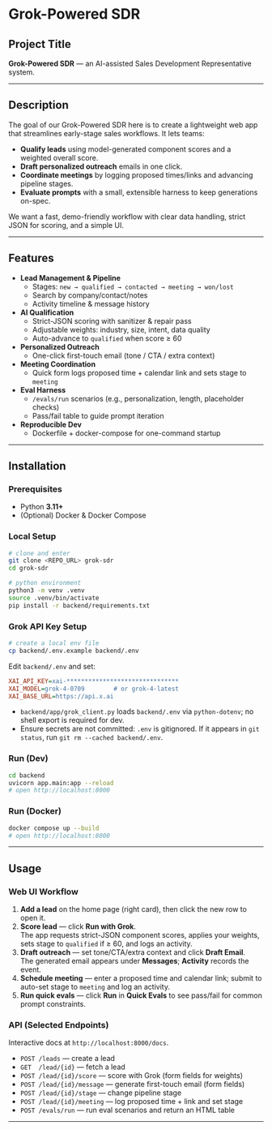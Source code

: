 # Grok-Powered SDR

## Project Title
**Grok-Powered SDR** — an AI-assisted Sales Development Representative system.

---

## Description
The goal of our Grok-Powered SDR here is to create a lightweight web app that streamlines early-stage sales workflows. It lets teams:
- **Qualify leads** using model-generated component scores and a weighted overall score.
- **Draft personalized outreach** emails in one click.
- **Coordinate meetings** by logging proposed times/links and advancing pipeline stages.
- **Evaluate prompts** with a small, extensible harness to keep generations on-spec.

We want a fast, demo-friendly workflow with clear data handling, strict JSON for scoring, and a simple UI.

---

## Features
- **Lead Management & Pipeline**
  - Stages: `new → qualified → contacted → meeting → won/lost`
  - Search by company/contact/notes
  - Activity timeline & message history
- **AI Qualification**
  - Strict-JSON scoring with sanitizer & repair pass
  - Adjustable weights: industry, size, intent, data quality
  - Auto-advance to `qualified` when score ≥ 60
- **Personalized Outreach**
  - One-click first-touch email (tone / CTA / extra context)
- **Meeting Coordination**
  - Quick form logs proposed time + calendar link and sets stage to `meeting`
- **Eval Harness**
  - `/evals/run` scenarios (e.g., personalization, length, placeholder checks)
  - Pass/fail table to guide prompt iteration
- **Reproducible Dev**
  - Dockerfile + docker-compose for one-command startup

---

## Installation

### Prerequisites
- Python **3.11+**
- (Optional) Docker & Docker Compose

### Local Setup
```bash
# clone and enter
git clone <REPO_URL> grok-sdr
cd grok-sdr

# python environment
python3 -m venv .venv
source .venv/bin/activate
pip install -r backend/requirements.txt
```

### Grok API Key Setup
```bash
# create a local env file
cp backend/.env.example backend/.env
```

Edit `backend/.env` and set:
```ini
XAI_API_KEY=xai-*******************************
XAI_MODEL=grok-4-0709        # or grok-4-latest
XAI_BASE_URL=https://api.x.ai
```

- `backend/app/grok_client.py` loads `backend/.env` via `python-dotenv`; no shell export is required for dev.
- Ensure secrets are not committed: `.env` is gitignored. If it appears in `git status`, run `git rm --cached backend/.env`.

### Run (Dev)
```bash
cd backend
uvicorn app.main:app --reload
# open http://localhost:8000
```

### Run (Docker)
```bash
docker compose up --build
# open http://localhost:8000
```

---

## Usage

### Web UI Workflow
1. **Add a lead** on the home page (right card), then click the new row to open it.
2. **Score lead** — click **Run with Grok**.  
   The app requests strict-JSON component scores, applies your weights, sets stage to `qualified` if ≥ 60, and logs an activity.
3. **Draft outreach** — set tone/CTA/extra context and click **Draft Email**.  
   The generated email appears under **Messages**; **Activity** records the event.
4. **Schedule meeting** — enter a proposed time and calendar link; submit to auto-set stage to `meeting` and log an activity.
5. **Run quick evals** — click **Run** in **Quick Evals** to see pass/fail for common prompt constraints.

### API (Selected Endpoints)
Interactive docs at `http://localhost:8000/docs`.

- `POST /leads` — create a lead  
- `GET  /lead/{id}` — fetch a lead  
- `POST /lead/{id}/score` — score with Grok (form fields for weights)  
- `POST /lead/{id}/message` — generate first-touch email (form fields)  
- `POST /lead/{id}/stage` — change pipeline stage  
- `POST /lead/{id}/meeting` — log proposed time + link and set stage  
- `POST /evals/run` — run eval scenarios and return an HTML table

---
